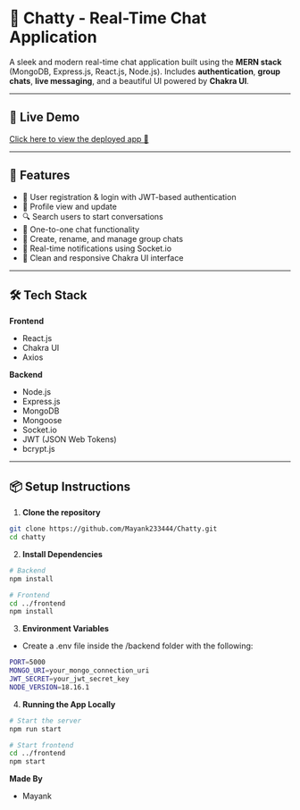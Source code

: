 # 💬 Chatty - Real-Time Chat Application

A sleek and modern real-time chat application built using the **MERN stack** (MongoDB, Express.js, React.js, Node.js). Includes **authentication**, **group chats**, **live messaging**, and a beautiful UI powered by **Chakra UI**.

---



## 🚀 Live Demo

[Click here to view the deployed app 🔗](https://chatty-8e6a.onrender.com/)

---

## 🧠 Features

- 🔐 User registration & login with JWT-based authentication
- 👤 Profile view and update
- 🔍 Search users to start conversations
- 💬 One-to-one chat functionality
- 👥 Create, rename, and manage group chats
- 🔔 Real-time notifications using Socket.io
- 🌙 Clean and responsive Chakra UI interface

---

## 🛠️ Tech Stack

**Frontend**
- React.js
- Chakra UI
- Axios

**Backend**
- Node.js
- Express.js
- MongoDB
- Mongoose
- Socket.io
- JWT (JSON Web Tokens)
- bcrypt.js

---

## 📦 Setup Instructions

1. **Clone the repository**

```bash
git clone https://github.com/Mayank233444/Chatty.git
cd chatty
```
2. **Install Dependencies**

```bash
# Backend
npm install

# Frontend
cd ../frontend
npm install
```
3. **Environment Variables**
- Create a .env file inside the /backend folder with the following:
```bash
PORT=5000
MONGO_URI=your_mongo_connection_uri
JWT_SECRET=your_jwt_secret_key
NODE_VERSION=18.16.1
```
4. **Running the App Locally**

```bash
# Start the server
npm run start

# Start frontend
cd ../frontend
npm start

```
**Made By**
- Mayank
